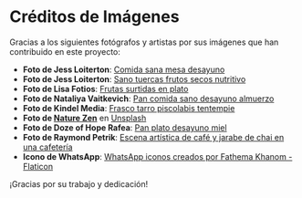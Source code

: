 # Créditos de Imágenes

Gracias a los siguientes fotógrafos y artistas por sus imágenes que han contribuido en este proyecto:

- **Foto de Jess Loiterton**: [Comida sana mesa desayuno](https://www.pexels.com/es-es/foto/comida-sano-mesa-desayuno-5505468/)
- **Foto de Jess Loiterton**: [Sano tuercas frutos secos nutritivo](https://www.pexels.com/es-es/foto/sano-tuercas-frutos-secos-nutritivo-5507633/)
- **Foto de Lisa Fotios**: [Frutas surtidas en plato](https://www.pexels.com/es-es/foto/frutas-surtidas-en-plato-1161682/)
- **Foto de Nataliya Vaitkevich**: [Pan comida sano desayuno almuerzo](https://www.pexels.com/es-es/foto/pan-comida-sano-desayuno-almuerzo-5605632/)
- **Foto de Kindel Media**: [Frasco tarro piscolabis tentempie](https://www.pexels.com/es-es/foto/frasco-tarro-piscolabis-tentempie-8181546/)
- **Foto de [Nature Zen](https://unsplash.com/es/@nature_zen?utm_content=creditCopyText&utm_medium=referral&utm_source=unsplash)** en [Unsplash](https://unsplash.com/es/fotos/bloques-de-madera-marron-sobre-nieve-blanca-s2hwZ1NPQwE?utm_content=creditCopyText&utm_medium=referral&utm_source=unsplash)
- **Foto de Doze of Hope Rafea**: [Pan plato desayuno miel](https://www.pexels.com/es-es/foto/pan-plato-desayuno-miel-19300935/)
- **Foto de Raymond Petrik**: [Escena artística de café y jarabe de chai en una cafetería](https://www.pexels.com/es-es/foto/escena-artistica-de-cafe-y-jarabe-de-chai-en-una-cafeteria-28642477/)
- **Icono de WhatsApp**: [WhatsApp iconos creados por Fathema Khanom - Flaticon](https://www.flaticon.es/iconos-gratis/whatsapp)

¡Gracias por su trabajo y dedicación!
